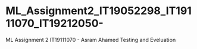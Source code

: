# ML_Assignment2_IT19052298_IT19111070_IT19212050-
ML Assignment 2
IT19111070 - Asram Ahamed
Testing and Eveluation
